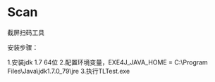 # Scan
截屏扫码工具

安装步骤：

1.安装jdk 1.7 64位
2.配置环境变量，EXE4J_JAVA_HOME = C:\Program Files\Java\jdk1.7.0_79\jre
3.执行TLTest.exe
